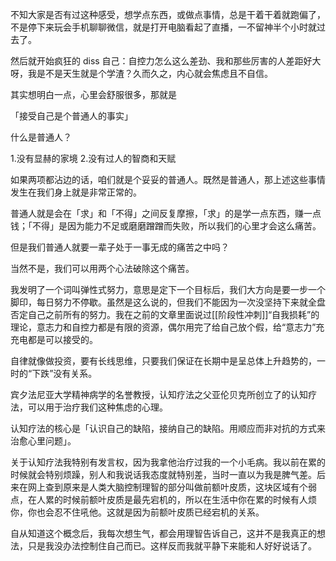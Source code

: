 不知大家是否有过这种感受，想学点东西，或做点事情，总是干着干着就跑偏了，不是停下来玩会手机聊聊微信，就是打开电脑看起了直播，一不留神半个小时就过去了。

然后就开始疯狂的 diss 自己：自控力怎么这么差劲、我和那些厉害的人差距好大呀，我是不是天生就是个学渣？久而久之，内心就会焦虑且不自信。

其实想明白一点，心里会舒服很多，那就是

「接受自己是个普通人的事实」

什么是普通人？

1.没有显赫的家境
2.没有过人的智商和天赋

如果两项都沾边的话，咱们就是个妥妥的普通人。既然是普通人，那上述这些事情发生在我们身上就是非常正常的。

普通人就是会在「求」和「不得」之间反复摩擦，「求」的是学一点东西，赚一点钱；「不得」是因为能力不足或磨磨蹭蹭而失败，所以我们的心里才会这么痛苦。

但是我们普通人就要一辈子处于一事无成的痛苦之中吗？

当然不是，我们可以用两个心法破除这个痛苦。

我发明了一个词叫弹性式努力，意思是定下一个目标后，我们大方向是要一步一个脚印，每日努力不停歇。虽然是这么说的，但我们不能因为一次没坚持下来就全盘否定自己之前所有的努力。我在之前的文章里面说过[[阶段性冲刺]]“自我损耗”的理论，意志力和自控力都是有限的资源，偶尔用完了给自己放个假，给“意志力”充充电都是可以接受的。

自律就像做投资，要有长线思维，只要我们保证在长期中是呈总体上升趋势的，一时的“下跌”没有关系。

宾夕法尼亚大学精神病学的名誉教授，认知疗法之父亚伦贝克所创立了的认知疗法，可以用于治疗我们这种焦虑的心理。

认知疗法的核心是「认识自己的缺陷，接纳自己的缺陷。用顺应而非对抗的方式来治愈心里问题」。

关于认知疗法我特别有发言权，因为我拿他治疗过我的一个小毛病。我以前在累的时候就会特别烦躁，别人和我说话我态度就特别差，当时一直以为我是脾气差。后来在网上查到原来是人类大脑控制理智的部分叫做前额叶皮质，这块区域有个弱点，在人累的时候前额叶皮质是最先宕机的，所以在生活中你在累的时候有人烦你，你也会忍不住吼他。这就是因为前额叶皮质已经宕机的关系。

自从知道这个概念后，我每次想生气，都会用理智告诉自己，这并不是我真正的想法，只是我没办法控制住自己而已。这样反而我就平静下来能和人好好说话了。



